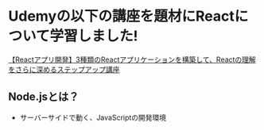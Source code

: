 # Udemyの以下の講座を題材にReactについて学習しました!
[【Reactアプリ開発】3種類のReactアプリケーションを構築して、Reactの理解をさらに深めるステップアップ講座
](https://www.udemy.com/course/react-3project-app-udemy/)

## Node.jsとは？
- サーバーサイドで動く、JavaScriptの開発環境
